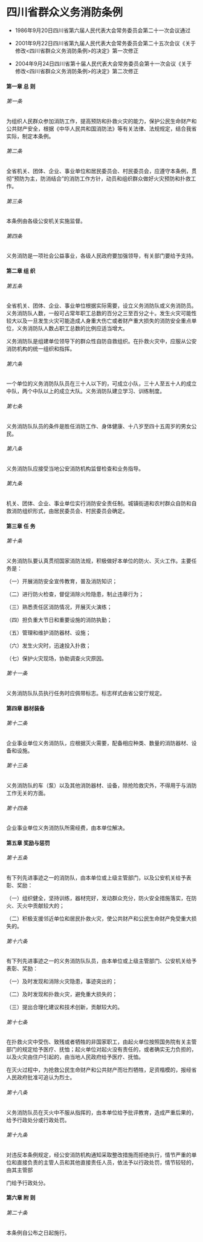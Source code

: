 # 四川省群众义务消防条例

- 1986年9月20日四川省第六届人民代表大会常务委员会第二十一次会议通过

- 2001年9月22日四川省第九届人民代表大会常务委员会第二十五次会议《关于修改<四川省群众义务消防条例>的决定》第一次修正

- 2004年9月24日四川省第十届人民代表大会常务委员会第十一次会议《关于修改<四川省群众义务消防条例>的决定》第二次修正

<!-- INFO END -->

#### 第一章 总 则

###### 第一条

为组织人民群众参加消防工作，提高预防和扑救火灾的能力，保护公民生命财产和公共财产安全，根据《中华人民共和国消防法》等有关法律、法规规定，结合我省实际，制定本条例。

###### 第二条

全省机关、团体、企业、事业单位和居民委员会、村民委员会，应遵守本条例，贯彻“预防为主，防消结合”的消防工作方针，动员和组织群众做好火灾预防和扑救工作。

###### 第三条

本条例由各级公安机关实施监督。

###### 第四条

义务消防是一项社会公益事业，各级人民政府要加强领导，有关部门要给予支持。

#### 第二章 组 织

###### 第五条

全省机关、团体、企业、事业单位根据实际需要，设立义务消防队或义务消防员。义务消防队人数，一般可占常年职工总数的百分之三至百分之十。发生火灾可能性较大以及一旦发生火灾可能造成人身重大伤亡或者财产重大损失的消防安全重点单位，义务消防队人数占职工总数的比例应适当增大。

义务消防队是组建单位领导下的群众性自防自救组织。在扑救火灾中，应服从公安消防机构的统一组织和指挥。

###### 第六条

一个单位的义务消防队队员在三十人以下的，可成立小队，三十人至五十人的成立中队，两个中队以上的成立大队。义务消防队建立学习、训练制度。

###### 第七条

义务消防队队员的条件是胜任消防工作、身体健康、十八岁至四十五周岁的男女公民。

###### 第八条

义务消防队应接受当地公安消防机构监督检查和业务指导。

###### 第九条

机关、团体、企业、事业单位实行消防安全责任制。城镇街道和农村群众自防和自救消防组织形式，由居民委员会、村民委员会确定。

#### 第三章 任 务

###### 第十条

义务消防队要认真贯彻国家消防法规，积极做好本单位的防火、灭火工作。主要任务是：

（一）开展消防安全宣传教育，普及消防知识；

（二）进行防火检查，督促消除火险隐患，制止违章行为；

（三）熟悉责任区消防情况，开展灭火演练；

（四）担负重大节日和重要设施的消防执勤；

（五）管理和维护消防器材、设施；

（六）发生火灾时，迅速投入扑救；

（七）保护火灾现场，协助调查火灾原因。

###### 第十一条

义务消防队队员执行任务时应佩带标志。标志样式由省公安厅规定。

#### 第四章 器材装备

###### 第十二条

企业事业单位义务消防队，应根据灭火需要，配备相应种类、数量的消防器材、设备和设施。

###### 第十三条

义务消防队的车（泵）以及其他消防器材、设备，除抢险救灾外，不得用于与消防工作无关的方面。

###### 第十四条

企业事业单位义务消防队所需经费，由本单位解决。

#### 第五章 奖励与惩罚

###### 第十五条

有下列先进事迹之一的消防队，由本单位或上级主管部门，以及公安机关给予表彰、奖励：

（一）组织健全，坚持训练，器材完好，发动群众充分，防火安全措施落实，在防火、灭火中贡献较大的；

（二）积极支援邻近单位和居民扑救火灾，使公共财产和公民生命财产免受重大损失的。

###### 第十六条

有下列先进事迹之一的义务消防队队员，由本单位或上级主管部门、公安机关给予表彰、奖励：

（一）及时发现和消除火灾隐患，事迹突出的；

（二）及时发现和扑救火灾，避免重大损失的；

（三）提出合理化建议和技术创新，贡献较大的。

###### 第十七条

在扑救火灾中受伤、致残或者牺牲的非国家职工，由起火单位按照国务院有关主管部门的规定给予医疗、抚恤；起火单位对起火没有责任的，或者确实无力负担的，以及火灾由住户引起的，由当地人民政府给予医疗、抚恤。

在灭火过程中，为抢救公民生命财产和公共财产而壮烈牺牲，足资楷模的，报经省人民政府批准可追认为烈士。

###### 第十八条

义务消防队员在灭火中不服从指挥的，由本单位给予批评教育，造成严重后果的，给予行政处分或行政处罚。

###### 第十九条

对违反本条例规定，经公安消防机构通知采取整改措施而拒绝执行，情节严重的单位和直接负责的主管人员和其他直接责任人员，依法予以行政处罚，情节较轻的，由其主管部

门给予行政处分。

#### 第六章 附 则

###### 第二十条

本条例自公布之日起施行。
